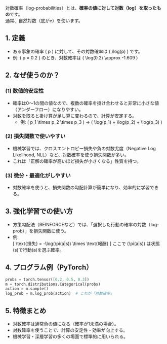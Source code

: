 対数確率（log-probabilities）とは、**確率の値に対して対数（log）を取ったもの**です。  
通常、自然対数（底がe）を使います。


## 1. **定義**

- ある事象の確率 \( p \) に対して、その対数確率は \( \log(p) \) です。
- 例: \( p = 0.2 \) のとき、対数確率は \( \log(0.2) \approx -1.609 \)


## 2. **なぜ使うのか？**

### (1) 数値的安定性
- 確率は0〜1の間の値なので、複数の確率を掛け合わせると非常に小さな値（アンダーフロー）になりやすい。
- 対数を取ると掛け算が足し算に変わるので、計算が安定する。
  - 例: \( p_1 \times p_2 \times p_3 \) → \( \log(p_1) + \log(p_2) + \log(p_3) \)

### (2) 損失関数で使いやすい
- 機械学習では、クロスエントロピー損失や負の対数尤度（Negative Log Likelihood, NLL）など、対数確率を使う損失関数が多い。
- これは「正解の確率が高いほど損失が小さくなる」性質を持つ。

### (3) 微分・最適化がしやすい
- 対数確率を使うと、損失関数の勾配計算が簡単になり、効率的に学習できる。



## 3. **強化学習での使い方**

- 方策勾配法（REINFORCEなど）では、「選択した行動の確率の対数（log-prob）」を損失関数に使う。
- 例:  
  \[
  \text{損失} = -\log(\pi(a|s)) \times \text{報酬}
  \]
  ここで \(\pi(a|s)\) は状態\(s\)で行動\(a\)を選ぶ確率。



## 4. **プログラム例（PyTorch）**

```python
probs = torch.tensor([0.2, 0.5, 0.3])
m = torch.distributions.Categorical(probs)
action = m.sample()
log_prob = m.log_prob(action)  # これが「対数確率」
```


## 5. **特徴まとめ**

- 対数確率は通常負の値になる（確率が1未満の場合）。
- 対数確率を使うことで、計算の安定性・効率が向上する。
- 機械学習・深層学習の多くの場面で標準的に用いられる。

